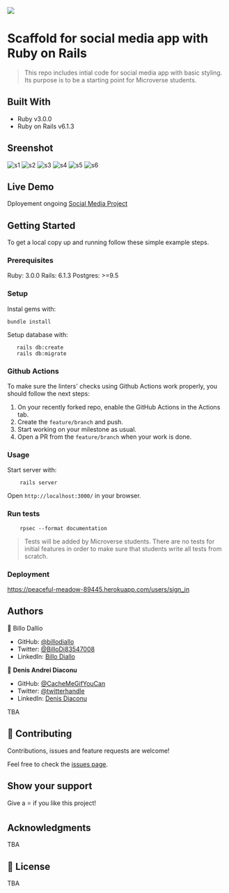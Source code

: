 ![](https://img.shields.io/badge/Microverse-blueviolet)

# Scaffold for social media app with Ruby on Rails

> This repo includes intial code for social media app with basic styling. Its purpose is to be a starting point for Microverse students.

## Built With

- Ruby v3.0.0
- Ruby on Rails v6.1.3

## Sreenshot

![s1](https://user-images.githubusercontent.com/11162987/113973912-bf9f8500-9845-11eb-8f86-23c44e1ae655.JPG)
![s2](https://user-images.githubusercontent.com/11162987/113973918-c0d0b200-9845-11eb-93da-f7c10e222d37.JPG)
![s3](https://user-images.githubusercontent.com/11162987/113973919-c1694880-9845-11eb-86cf-0312a582dad6.JPG)
![s4](https://user-images.githubusercontent.com/11162987/113973920-c201df00-9845-11eb-9313-9709403bf595.JPG)
![s5](https://user-images.githubusercontent.com/11162987/113973921-c201df00-9845-11eb-829e-96f1ee2ef59c.JPG)
![s6](https://user-images.githubusercontent.com/11162987/113973922-c29a7580-9845-11eb-9d7e-2bcdfd153acf.JPG)


## Live Demo

Dployement ongoing
[Social Media Project](https://peaceful-meadow-89445.herokuapp.com/users/sign_in)


## Getting Started

To get a local copy up and running follow these simple example steps.

### Prerequisites

Ruby: 3.0.0
Rails: 6.1.3
Postgres: >=9.5

### Setup

Instal gems with:

```
bundle install
```

Setup database with:

```
   rails db:create
   rails db:migrate
```

### Github Actions

To make sure the linters' checks using Github Actions work properly, you should follow the next steps:

1. On your recently forked repo, enable the GitHub Actions in the Actions tab.
2. Create the `feature/branch` and push.
3. Start working on your milestone as usual.
4. Open a PR from the `feature/branch` when your work is done.


### Usage

Start server with:

```
    rails server
```

Open `http://localhost:3000/` in your browser.

### Run tests

```
    rpsec --format documentation
```

> Tests will be added by Microverse students. There are no tests for initial features in order to make sure that students write all tests from scratch.

### Deployment

https://peaceful-meadow-89445.herokuapp.com/users/sign_in

## Authors


👤 Billo Dallio

- GitHub: [@billodiallo](https://github.com/billodiallo)
- Twitter: [@BilloDi83547008](https://twitter.com/BilloDi83547008)
- LinkedIn: [Billo Diallo](https://www.linkedin.com/in/mabillodiallo/)

👤 **Denis Andrei Diaconu**

- GitHub: [@CacheMeGifYouCan](https://github.com/githubhandle)
- Twitter: [@twitterhandle](https://twitter.com/twitterhandle)
- LinkedIn: [Denis Diaconu](https://linkedin.com/linkedinhandle)

TBA

## 🤝 Contributing

Contributions, issues and feature requests are welcome!

Feel free to check the [issues page](issues/).

## Show your support

Give a ⭐️ if you like this project!

## Acknowledgments

TBA

## 📝 License

TBA


